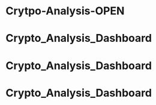 # Crytpo-Analysis-OPEN
# Crypto_Analysis_Dashboard
# Crypto_Analysis_Dashboard
# Crypto_Analysis_Dashboard
